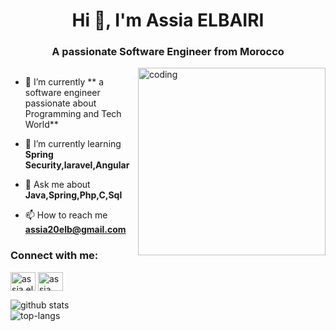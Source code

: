 <h1 align="center">Hi 👋, I'm Assia ELBAIRI</h1>
<h3 align="center">A passionate Software Engineer from Morocco</h3>

<img align="right" alt="coding" width="300" src="https://miro.medium.com/max/1400/1*qdAW1TjCN57h1lbuuzvchg.gif">


<p align="left"> <a href="https://twitter.com/" target="blank"><img src="https://img.shields.io/twitter/follow/?logo=twitter&style=for-the-badge" alt="" /></a> </p>

- 🔭 I’m currently ** a software engineer passionate about Programming and Tech World**

- 🌱 I’m currently learning **Spring Security,laravel,Angular**

- 💬 Ask me about **Java,Spring,Php,C,Sql**

- 📫 How to reach me **assia20elb@gmail.com**

<h3 align="left">Connect with me:</h3>
<p align="left">
<a href="https://linkedin.com/in/assia el bairi" target="blank"><img align="center" src="https://raw.githubusercontent.com/rahuldkjain/github-profile-readme-generator/master/src/images/icons/Social/linked-in-alt.svg" alt="assia el bairi" height="30" width="40" /></a>
<a href="https://fb.com/assia elb" target="blank"><img align="center" src="https://raw.githubusercontent.com/rahuldkjain/github-profile-readme-generator/master/src/images/icons/Social/facebook.svg" alt="assia elb" height="30" width="40" /></a>
</p>

![github stats](https://github-readme-stats.vercel.app/api?username=belssia&show_icons=true&theme=radical) <br>
![top-langs](https://github-readme-stats.vercel.app/api/top-langs?username=belssia&show_icons=true&theme=radical)

